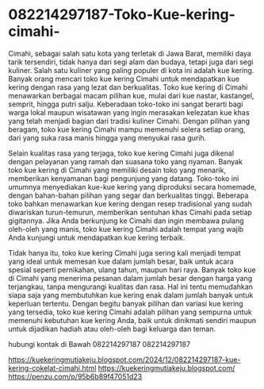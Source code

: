 # 082214297187-Toko-Kue-kering-cimahi-
Cimahi, sebagai salah satu kota yang terletak di Jawa Barat, memiliki daya tarik tersendiri, tidak hanya dari segi alam dan budaya, tetapi juga dari segi kuliner. Salah satu kuliner yang paling populer di kota ini adalah kue kering. Banyak orang mencari toko kue kering Cimahi untuk mendapatkan kue kering dengan rasa yang lezat dan berkualitas. Toko kue kering di Cimahi menawarkan berbagai macam pilihan kue, mulai dari kue nastar, kastangel, semprit, hingga putri salju. Keberadaan toko-toko ini sangat berarti bagi warga lokal maupun wisatawan yang ingin merasakan kelezatan kue khas yang telah menjadi bagian dari tradisi kuliner Cimahi. Dengan pilihan yang beragam, toko kue kering Cimahi mampu memenuhi selera setiap orang, dari yang suka rasa manis hingga yang menyukai rasa gurih.

Selain kualitas rasa yang terjaga, toko kue kering Cimahi juga dikenal dengan pelayanan yang ramah dan suasana toko yang nyaman. Banyak toko kue kering di Cimahi yang memiliki desain toko yang menarik, memberikan kenyamanan bagi pengunjung yang datang. Toko-toko ini umumnya menyediakan kue-kue kering yang diproduksi secara homemade, dengan bahan-bahan pilihan yang segar dan berkualitas tinggi. Beberapa toko bahkan menawarkan kue kering dengan resep tradisional yang sudah diwariskan turun-temurun, memberikan sentuhan khas Cimahi pada setiap gigitannya. Jika Anda berkunjung ke Cimahi dan ingin membawa pulang oleh-oleh yang manis, toko kue kering Cimahi adalah tempat yang wajib Anda kunjungi untuk mendapatkan kue kering terbaik.

Tidak hanya itu, toko kue kering Cimahi juga sering kali menjadi tempat yang ideal untuk memesan kue dalam jumlah besar, baik untuk acara spesial seperti pernikahan, ulang tahun, maupun hari raya. Banyak toko kue di Cimahi yang menerima pesanan dalam jumlah besar dengan harga yang terjangkau, tanpa mengurangi kualitas dan rasa. Hal ini tentu memudahkan siapa saja yang membutuhkan kue kering enak dalam jumlah banyak untuk keperluan tertentu. Dengan begitu banyak pilihan dan variasi kue kering yang tersedia, toko kue kering Cimahi adalah pilihan yang sempurna untuk memenuhi kebutuhan kue kering Anda, baik untuk dinikmati sendiri maupun untuk dijadikan hadiah atau oleh-oleh bagi keluarga dan teman.

hubungi kontak di Bawah
082214297187
082214297187


https://kuekeringmutiakeju.blogspot.com/2024/12/082214297187-kue-kering-cokelat-cimahi.html
https://kuekeringmutiakeju.blogspot.com/
https://penzu.com/p/95b6b89f47051d23
